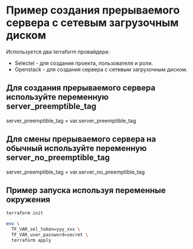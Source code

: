 # Пример создания прерываемого сервера с сетевым загрузочным диском

Используется два terraform провайдера:
- Selectel - для создания проекта, пользователя и роли.
- Openstack - для создания сервера с сетевым загрузочным диском.

## Для создания прерываемого сервера используйте переменную server_preemptible_tag
server_preemptible_tag = var.server_preemptible_tag

## Для смены прерываемого сервера на обычный используйте переменную server_no_preemptible_tag
server_preemptible_tag = var.server_no_preemptible_tag

## Пример запуска используя переменные окружения

```sh
terraform init

env \
  TF_VAR_sel_token=yyy_xxx \
  TF_VAR_user_password=secret \
  terraform apply
```
